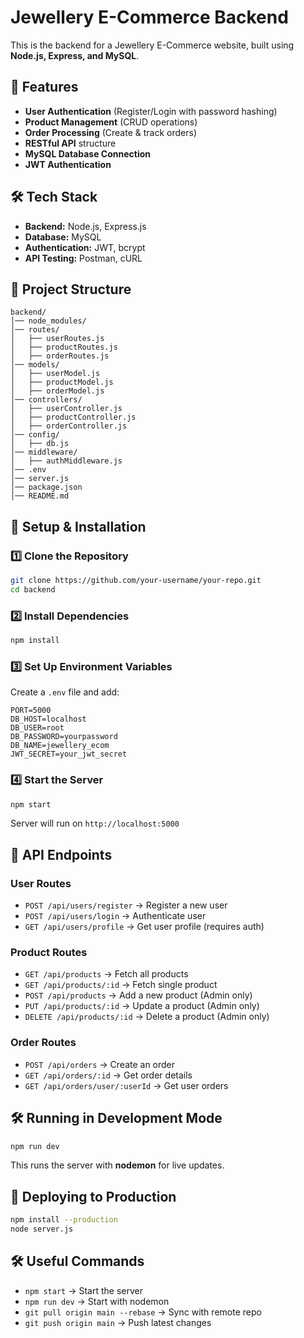 # Jewellery E-Commerce Backend

This is the backend for a Jewellery E-Commerce website, built using **Node.js, Express, and MySQL**.

## 🚀 Features
- **User Authentication** (Register/Login with password hashing)
- **Product Management** (CRUD operations)
- **Order Processing** (Create & track orders)
- **RESTful API** structure
- **MySQL Database Connection**
- **JWT Authentication**

## 🛠️ Tech Stack
- **Backend:** Node.js, Express.js
- **Database:** MySQL
- **Authentication:** JWT, bcrypt
- **API Testing:** Postman, cURL

## 📂 Project Structure
```
backend/
│── node_modules/
│── routes/
│   ├── userRoutes.js
│   ├── productRoutes.js
│   ├── orderRoutes.js
│── models/
│   ├── userModel.js
│   ├── productModel.js
│   ├── orderModel.js
│── controllers/
│   ├── userController.js
│   ├── productController.js
│   ├── orderController.js
│── config/
│   ├── db.js
│── middleware/
│   ├── authMiddleware.js
│── .env
│── server.js
│── package.json
│── README.md
```

## 📌 Setup & Installation

### 1️⃣ Clone the Repository
```sh
git clone https://github.com/your-username/your-repo.git
cd backend
```

### 2️⃣ Install Dependencies
```sh
npm install
```

### 3️⃣ Set Up Environment Variables
Create a `.env` file and add:
```
PORT=5000
DB_HOST=localhost
DB_USER=root
DB_PASSWORD=yourpassword
DB_NAME=jewellery_ecom
JWT_SECRET=your_jwt_secret
```

### 4️⃣ Start the Server
```sh
npm start
```

Server will run on `http://localhost:5000`

## 🔗 API Endpoints

### User Routes
- `POST /api/users/register` → Register a new user
- `POST /api/users/login` → Authenticate user
- `GET /api/users/profile` → Get user profile (requires auth)

### Product Routes
- `GET /api/products` → Fetch all products
- `GET /api/products/:id` → Fetch single product
- `POST /api/products` → Add a new product (Admin only)
- `PUT /api/products/:id` → Update a product (Admin only)
- `DELETE /api/products/:id` → Delete a product (Admin only)

### Order Routes
- `POST /api/orders` → Create an order
- `GET /api/orders/:id` → Get order details
- `GET /api/orders/user/:userId` → Get user orders

## 🛠️ Running in Development Mode
```sh
npm run dev
```
This runs the server with **nodemon** for live updates.

## 🚀 Deploying to Production
```sh
npm install --production
node server.js
```

## 🛠️ Useful Commands
- `npm start` → Start the server
- `npm run dev` → Start with nodemon
- `git pull origin main --rebase` → Sync with remote repo
- `git push origin main` → Push latest changes



